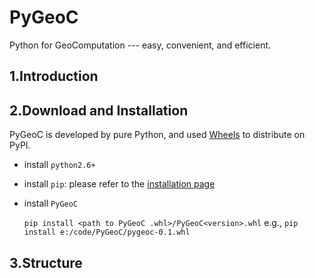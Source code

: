 # PyGeoC
Python for GeoComputation --- easy, convenient, and efficient.

## 1.Introduction


## 2.Download and Installation

PyGeoC is developed by pure Python, and used [Wheels](http://pythonwheels.com/) to distribute on PyPI.


+ install `python2.6+`
+ install `pip`: please refer to the [installation page
](https://pip.pypa.io/en/latest/installing/)
+ install `PyGeoC`

    `pip install <path to PyGeoC .whl>/PyGeoC<version>.whl`
    e.g.,
    `pip install e:/code/PyGeoC/pygeoc-0.1.whl`

## 3.Structure